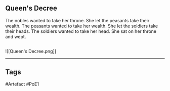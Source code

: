 ## Queen's Decree
The nobles wanted to take her throne.
She let the peasants take their wealth.
The peasants wanted to take her wealth.
She let the soldiers take their heads.
The soldiers wanted to take her head.
She sat on her throne and wept.
##
![[Queen's Decree.png]]

---
## Tags
#Artefact
#PoE1